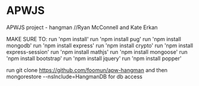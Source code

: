 # APWJS
APWJS project - hangman
//Ryan McConnell and Kate Erkan

MAKE SURE TO:
run 'npm install'
run 'npm install pug' 
run 'npm install mongodb' 
run 'npm install express' 
run 'npm install crypto' 
run 'npm install express-session' 
run 'npm install mathjs'
run 'npm install mongoose' 
run 'npm install bootstrap' 
run 'npm install jquery' 
run 'npm install popper'

run git clone https://github.com/foomun/apw-hangman and then mongorestore --nsInclude=HangmanDB for db access
